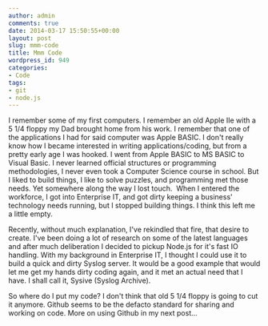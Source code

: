 ```yaml
---
author: admin
comments: true
date: 2014-03-17 15:50:55+00:00
layout: post
slug: mmm-code
title: Mmm Code
wordpress_id: 949
categories:
- Code
tags:
- git
- node.js
---
```


I remember some of my first computers. I remember an old Apple IIe with a 5 1/4 floppy my Dad brought home from his work. I remember that one of the applications I had for said computer was Apple BASIC. I don't really know how I became interested in writing applications/coding, but from a pretty early age I was hooked. I went from Apple BASIC to MS BASIC to Visual Basic. I never learned official structures or programming methodologies, I never even took a Computer Science course in school. But I liked to build things, I like to solve puzzles, and programming met those needs. Yet somewhere along the way I lost touch.  When I entered the workforce, I got into Enterprise IT, and got dirty keeping a business' technology needs running, but I stopped building things. I think this left me a little empty.

Recently, without much explanation, I've rekindled that fire, that desire to create. I've been doing a lot of research on some of the latest languages and after much deliberation I decided to pickup Node.js for it's fast IO handling. With my background in Enterprise IT, I thought I could use it to build a quick and dirty Syslog server. It would be a good example that would let me get my hands dirty coding again, and it met an actual need that I have. I shall call it, Sysive (Syslog Archive).

So where do I put my code? I don't think that old 5 1/4 floppy is going to cut it anymore. Github seems to be the defacto standard for sharing and working on code. More on using Github in my next post...
